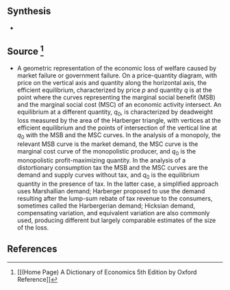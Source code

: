 ## Synthesis
- 
## Source [^1]
- A geometric representation of the economic loss of welfare caused by market failure or government failure. On a price-quantity diagram, with price on the vertical axis and quantity along the horizontal axis, the efficient equilibrium, characterized by price $p^{}$ and quantity $q^{}$ is at the point where the curves representing the marginal social benefit (MSB) and the marginal social cost (MSC) of an economic activity intersect. An equilibrium at a different quantity, $q_{0}$, is characterized by deadweight loss measured by the area of the Harberger triangle, with vertices at the efficient equilibrium and the points of intersection of the vertical line at $q_{0}$ with the MSB and the MSC curves. In the analysis of a monopoly, the relevant MSB curve is the market demand, the MSC curve is the marginal cost curve of the monopolistic producer, and $q_{0}$ is the monopolistic profit-maximizing quantity. In the analysis of a distortionary consumption tax the MSB and the MSC curves are the demand and supply curves without tax, and $q_{0}$ is the equilibrium quantity in the presence of tax. In the latter case, a simplified approach uses Marshallian demand; Harberger proposed to use the demand resulting after the lump-sum rebate of tax revenue to the consumers, sometimes called the Harbergerian demand; Hicksian demand, compensating variation, and equivalent variation are also commonly used, producing different but largely comparable estimates of the size of the loss.
## References

[^1]: [[(Home Page) A Dictionary of Economics 5th Edition by Oxford Reference]]
